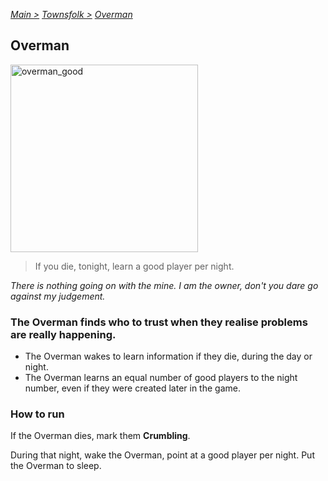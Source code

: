 [*Main >*](https://github.com/PowerofMoll/Mining-Timing---A-fancreation-to-Blood-on-the-Clocktower/blob/main/README.md)
[_Townsfolk >_](https://github.com/PowerofMoll/Mining-Timing---A-fancreation-to-Blood-on-the-Clocktower/blob/main/Townsfolk/Townsfolk.md)
[_Overman_](https://github.com/PowerofMoll/Mining-Timing---A-fancreation-to-Blood-on-the-Clocktower/blob/main/Townsfolk/Overman/overman.md)

## Overman
<img src="https://github.com/user-attachments/assets/4c264bea-e1f3-4273-8e87-9d62f9cf0355" alt="overman_good" width="300" height="300">

> If you die, tonight, learn a good player per night.

*There is nothing going on with the mine. I am the owner, don't you dare go against my judgement.*

### The Overman finds who to trust when they realise problems are really happening.
- The Overman wakes to learn information if they die, during the day or night.
- The Overman learns an equal number of good players to the night number, even if they were created later in the game.

### How to run
If the Overman dies, mark them **Crumbling**.

During that night, wake the Overman, point at a good player per night. Put the Overman to sleep. 
